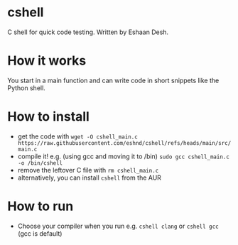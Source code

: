 # cshell
C shell for quick code testing. Written by Eshaan Desh.
# How it works
You start in a main function and can write code in short snippets like the Python shell.
# How to install
- get the code with `wget -O cshell_main.c https://raw.githubusercontent.com/eshnd/cshell/refs/heads/main/src/main.c`
- compile it! e.g. (using gcc and moving it to /bin) `sudo gcc cshell_main.c -o /bin/cshell`
- remove the leftover C file with `rm cshell_main.c`
- alternatively, you can install `cshell` from the AUR
# How to run
- Choose your compiler when you run e.g. `cshell clang` or `cshell gcc` (gcc is default)
